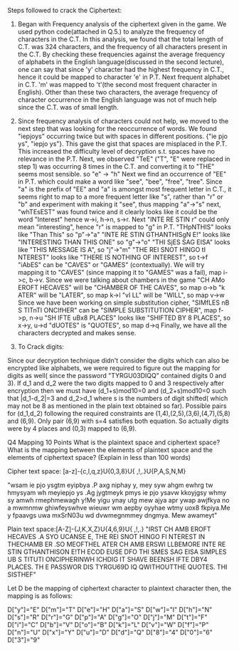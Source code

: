 Steps followed to crack the Ciphertext:

1. Began with Frequency analysis of the ciphertext given in the game. We used python code(attached in Q.5.) to analyze the frequency of characters in the C.T.
In this analysis, we found that the total length of C.T. was 324 characters, and the frequency of all characters present in the C.T.
By checking these frequencies against the average frequency of alphabets in the English language(discussed in the second lecture), one can say that since 'y' character had the highest frequency in C.T., hence it could be mapped to character 'e' in P.T. Next frequent alphabet in C.T. 'm' was mapped to 't'(the second most frequent character in English). Other than these two characters, the average frequency of character occurrence in the English language was not of much help since the C.T. was of small length.  

2. Since frequency analysis of characters could not help, we moved to the next step that was looking for the reoccurrence of words.
We found "iepjoys" occurring twice but with spaces in different positions. {"ie pjo ys", "iepjo ys"}. This gave the gist that spaces are misplaced in the P.T. This increased the difficulty level of decryption s.t. spaces have no relevance in the P.T.
Next, we observed "TeE" ("T", "E" were replaced in step 1) was occurring 8 times in the C.T. and converting it to "THE" seems most sensible. so "e" -> "h"
Next we find an occurrence of "EE" in P.T. which could make a word like "see",  "bee",  "free", "tree". Since "a" is the prefix of "EE" and "a" is amongst most frequent letter in C.T., it seems right to map to a more frequent letter like "s", rather than "r" or "b" and experiment with making it "see", thus mapping "a"->"s"
next, "whTEsEST" was found twice and it clearly looks like it could be the word "Interest" hence w->i, h->n, s->r.
Next "INTE RE STIN r" could only mean "interesting", hence "r" is mapped to "g" in P.T.
"THpNTHIS" looks like "Than This" so "p"->"a"
"INTE RE STIN GTHANTHISgN E!" looks like "INTERESTING THAN THIS ONE" so "g"->"o"
"THI SjES SAG EISA" looks like "THIS MESSAGE IS A", so "j"->"m"
"THE REI SNOT HINGO tI NTEREST" looks like "THERE IS NOTHING OF INTEREST", so t->f
"iAbES" can be "CAVES" or "GAMES" (contextually). We will try mapping it to "CAVES" (since mapping it to "GAMES" was a fail), map i->c, b->v.
Since we were talking about chambers in the game "CH AMo EROFT HECAVES" will be "CHAMBER OF THE CAVES", so map o->b
"k ATER" will be "LATER", so map k->l
"vI LL" will be "WILL", so map v->w
Since we have been working on simple substitution cipher, "SIMfLES nB S TITnTI ONCIfHER" can be "SIMPLE SUBSTITUTION CIPHER", map f->p, n->u
"SH IFTE uBx8 PLACES" looks like "SHIFTED BY 8 PLACES", so x->y, u->d
"dUOTES" is "QUOTES", so map d->q
Finally, we have all the characters decrypted and makes sense.

3. To Crack digits:

Since our decryption technique didn't consider the digits which can also be encrypted like alphabets, we were required to figure out the mapping for digits as well( since the  password "TYRGU03DIQQ" contained digits 0 and 3). If d_1 and d_2  were the two digits mapped to 0 and 3 respectively after encryption  then we must have (d_1+s)mod10=0 and (d_2+s)mod10=0 such that |d_1-d_2|=3 and d_2>d_1 where s is the numbers of digit shifted( which may not be 8 as mentioned in the plain text obtained so far). Possible pairs for (d_1,d_2) following the required constraints are (1,4),(2,5),(3,6),(4,7),(5,8) and (6,9). Only pair (6,9) with s=4 satisfies both equation. So actually digits were by 4 places and (0,3) mapped to (6,9).

Q4 Mapping
10 Points
What is the plaintext space and ciphertext space? What is the mapping between the elements of plaintext space and the elements of ciphertext space? (Explain in less than 100 words)

Cipher text space:   [a-z]-\{c,l,q,z\}U\{0,3,8\}U\{ ,!,.\}U\{P,A,S,N,M\}

"wsam ie pjo ysgtm eyipbya .P axg niphay y, mey syw ahgm ewhrg tw hmysyam wh meyiepjo ys .Ag jygtmeyk pmys ie pjo ysavw kkoyjgsy whmy sy amwh rmephmewagh y!Me yigu ynay utg mew ajya apr ywap awjfkya no a mwmnmw ghiwfeyswhve wieuwr wm aepby oyyhae wtmy uox8 fkpiya.Me y fpaavgs uwa mxSrN03u wd dvwmegnmmey dngmya. Mew awameyt"

Plain text space:[A-Z]-\{J,K,X,Z\}U\{4,6,9\}U\{ ,!,.\}
"IRST CH AMB EROFT HECAVES .A SYO UCANSE E, THE REI SNOT HINGO FI NTEREST IN THECHAMB ER .SO MEOFTHEL ATER CH AMB ERSWI LLBEMORE INTE RE STIN GTHANTHISON E!TH ECOD EUSE DFO THI SMES SAG EISA SIMPLES UB S TITUTI ONCIPHERINWH ICHDIG IT SHAVE BEENSH IFTE DBY4 PLACES. TH E PASSWOR DIS TYRGU69D IQ QWITHOUTTHE QUOTES. THI SISTHEF"

Let D be the mapping of ciphertext character to plaintext character then, the mapping is as follows:

D["y"]="E"
D["m"]="T"
D["e"]="H"
D["a"]="S"
D["w"]="I"
D["h"]="N"
D["s"]="R"
D["r"]="G"
D["p"]="A"
D["g"]="O"
D["j"]="M"
D["t"]="F"
D["i"]="C"
D["b"]="V"
D["o"]="B"
D["k"]="L"
D["v"]="W"
D["f"]="P"
D["n"]="U"
D["x"]="Y"
D["u"]="D"
D["d"]="Q"
D["8"]="4"
D["0"]="6"
D["3"]="9"
